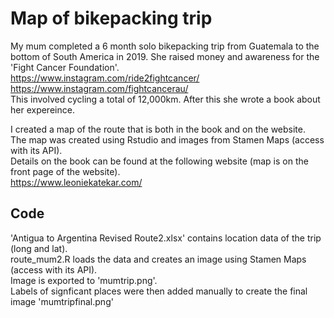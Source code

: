 # Map of bikepacking trip
My mum completed a 6 month solo bikepacking trip from Guatemala to the bottom of South America in 2019.
She raised money and awareness for the 'Fight Cancer Foundation'.  
https://www.instagram.com/ride2fightcancer/  
https://www.instagram.com/fightcancerau/  
This involved cycling a total of 12,000km.  After this she wrote a book about her expereince.

I created a map of the route that is both in the book and on the website.  
The map was created using Rstudio and images from Stamen Maps (access with its API).  
Details on the book can be found at the following website (map is on the front page of the website).  
https://www.leoniekatekar.com/


## Code
'Antigua to Argentina Revised Route2.xlsx' contains location data of the trip (long and lat).   
route_mum2.R loads the data and creates an image using Stamen Maps (access with its API).  
Image is exported to 'mumtrip.png'.  
Labels of signficant places were then added manually to create the final image 'mumtripfinal.png'
